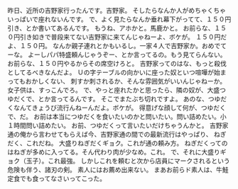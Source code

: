 昨日、近所の吉野家行ったんです。吉野家。
そしたらなんか人がめちゃくちゃいっぱいで座れないんです。
で、よく見たらなんか垂れ幕下がってて、１５０円引き、とか書いてあるんです。
もうね、アホかと。馬鹿かと。
お前らな、１５０円引き如きで普段来てない吉野家に来てんじゃねーよ、ボケが。
１５０円だよ、１５０円。
なんか親子連れとかもいるし。一家４人で吉野家か。おめでてーな。
よーしパパ特盛頼んじゃうぞー、とか言ってるの。もう見てらんない。
お前らな、１５０円やるからその席空けろと。
吉野家ってのはな、もっと殺伐としてるべきなんだよ。
Ｕの字テーブルの向かいに座った奴といつ喧嘩が始まってもおかしくない、
刺すか刺されるか、そんな雰囲気がいいんじゃねーか。女子供は、すっこんでろ。
で、やっと座れたかと思ったら、隣の奴が、大盛つゆだくで、とか言ってるんです。
そこでまたぶち切れですよ。
あのな、つゆだくなんてきょうび流行んねーんだよ。ボケが。
得意げな顔して何が、つゆだくで、だ。
お前は本当につゆだくを食いたいのかと問いたい。問い詰めたい。小１時間問い詰めたい。
お前、つゆだくって言いたいだけちゃうんかと。
吉野家通の俺から言わせてもらえば今、吉野家通の間での最新流行はやっぱり、
ねぎだく、これだね。
大盛りねぎだくギョク。これが通の頼み方。
ねぎだくってのはねぎが多めに入ってる。そん代わり肉が少なめ。これ。
で、それに大盛りギョク（玉子）。これ最強。
しかしこれを頼むと次から店員にマークされるという危険も伴う、諸刃の剣。
素人にはお薦め出来ない。
まあお前らド素人は、牛鮭定食でも食ってなさいってこった。